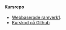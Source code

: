 #### Kursrepo

* [Webbaserade ramverk1](https://dbwebb.se/kurser/ramverk1-v2).
* [Kurskod på Github](https://github.com/dbwebb-se/ramverk1)
